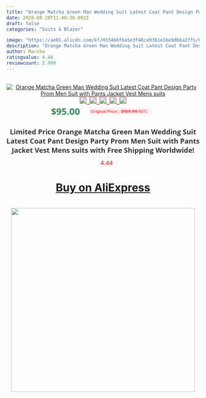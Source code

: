 ```yaml
---
title: "Orange Matcha Green Man Wedding Suit Latest Coat Pant Design Party Prom Men Suit with Pants Jacket Vest Mens suits"
date: 2020-08-28T11:40:36.892Z
draft: false
categories: "Suits & Blazer"

image: "https://ae01.alicdn.com/kf/H334b6f6a5e3f48ce93b1e1be9d66a2ffs/Orange-Matcha-Green-Man-Wedding-Suit-Latest-Coat-Pant-Design-Party-Prom-Men-Suit-with-Pants.jpg"
description: "Orange Matcha Green Man Wedding Suit Latest Coat Pant Design Party Prom Men Suit with Pants Jacket Vest Mens suits"
author: Marsha
ratingvalue: 4.44
reviewcount: 2.999
---
```

<br>
<div style="text-align: center;">
<a href="https://s.click.aliexpress.com/e/_AYJdqH" target="_blank" rel="nofollow noopener noreferrer"><img alt="Orange Matcha Green Man Wedding Suit Latest Coat Pant Design Party Prom Men Suit with Pants Jacket Vest Mens suits" class="magnifier-image" src="https://ae01.alicdn.com/kf/H334b6f6a5e3f48ce93b1e1be9d66a2ffs/Orange-Matcha-Green-Man-Wedding-Suit-Latest-Coat-Pant-Design-Party-Prom-Men-Suit-with-Pants.jpg_640x640.jpg">
<br>
<img style="border:1px solid salmon" src="https://ae01.alicdn.com/kf/H334b6f6a5e3f48ce93b1e1be9d66a2ffs/Orange-Matcha-Green-Man-Wedding-Suit-Latest-Coat-Pant-Design-Party-Prom-Men-Suit-with-Pants.jpg_120x120.jpg">&nbsp;&nbsp;<img style="border:1px solid salmon" src="https://ae01.alicdn.com/kf/H9da62866e5034c25b2c5d8a144418db5p/Orange-Matcha-Green-Man-Wedding-Suit-Latest-Coat-Pant-Design-Party-Prom-Men-Suit-with-Pants.jpg_120x120.jpg">&nbsp;&nbsp;<img style="border:1px solid salmon" src="https://ae01.alicdn.com/kf/Hd723474bafe0473788ebdebd2e7c21a2V/Orange-Matcha-Green-Man-Wedding-Suit-Latest-Coat-Pant-Design-Party-Prom-Men-Suit-with-Pants.jpg_120x120.jpg">&nbsp;&nbsp;<img style="border:1px solid salmon" src="https://ae01.alicdn.com/kf/H98161a049e0f45c08fecb2c02a5d56d7F/Orange-Matcha-Green-Man-Wedding-Suit-Latest-Coat-Pant-Design-Party-Prom-Men-Suit-with-Pants.jpg_120x120.jpg">&nbsp;&nbsp;<img style="border:1px solid salmon" src="https://ae01.alicdn.com/kf/Hbaa81ecb6e24437f8cf6bc569ed7b185C/Orange-Matcha-Green-Man-Wedding-Suit-Latest-Coat-Pant-Design-Party-Prom-Men-Suit-with-Pants.jpg_120x120.jpg"></a></div><br0>
<div style="text-align: center;"><span style="background-color: white; border: 0px; box-sizing: border-box; color: seagreen; display: inline-block; font-family: &quot;open sans&quot; , &quot;arial&quot; , &quot;helvetica&quot; , sans-serif , &quot;heiti&quot;; font-size: 24px; font-stretch: inherit; font-weight: 700; line-height: inherit; margin: 0px 10px 0px 0px; padding: 0px; vertical-align: middle;">$95.00 </span>
<span style="background: rgb(255 , 241 , 241); border-radius: 3px; border: 0px; box-sizing: border-box; color: #ff4747; display: inline-block; font-family: inherit; font-size: 12px; font-stretch: inherit; font-style: inherit; font-variant: inherit; font-weight: 600; line-height: inherit; margin: 0px; padding: 2px 5px; transform: scale(0.9); vertical-align: middle;">Original Price : <b style="text-decoration: line-through;">$189.99 </b> 50%&nbsp;&nbsp;</span></div>
<h1 style="color: #333333; display: inline-block; font-family: &quot;open sans&quot; , &quot;arial&quot; , &quot;helvetica&quot; , sans-serif , &quot;heiti&quot;; font-size: 18px; font-stretch: inherit; font-weight: 700; text-align: center;">Limited Price Orange Matcha Green Man Wedding Suit Latest Coat Pant Design Party Prom Men Suit with Pants Jacket Vest Mens suits with Free Shipping Worldwide!</h1>
<div style="color: #ff4747; text-align: center;">
<img src="https://4.bp.blogspot.com/-M0ZcTcb-5uY/XleCXlxnR4I/AAAAAAAAAEc/OrjgMkXV1oMQFaCRZj5HQwOCBcu3w1FegCPcBGAYYCw/s1600/star.png" style="height: 15px;">&nbsp;<b>4.44</b></div>
<div class="button_cont" align="center"><a class="buynow_a" href="https://s.click.aliexpress.com/e/_AYJdqH" target="_blank" rel="nofollow noopener noreferrer"><H1>Buy on AliExpress</H1></a></div><br>
<div class="separator" style="clear: both; text-align: center;">
<img src="https://lh3.googleusercontent.com/-pTy5HemUv9M/XlePHvY0dAI/AAAAAAAAAE4/0nX5iRUoIWY8eMW9Dpxeirr157OZliDIgCLcBGAsYHQ/s1600/badge.gif" width="480">
</div>

